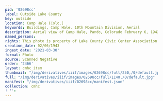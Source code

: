```yaml
---
pid: '02698cc'
label: Outside Lake County
key: outside
location: Camp Hale (Colo.)
keywords: Buildings, Camp Hale, 10th Mountain Division, Aerial
description: Aerial view of Camp Hale, Pando, Colorado February 6, 1943
named_persons: 
rights: This photo is property of Lake County Civic Center Association.
creation_date: 02/06/1943
ingest_date: '2021-03-30'
format: Photo
source: Scanned Negative
order: '2466'
layout: cmhc_item
thumbnail: "/img/derivatives/iiif/images/02698cc/full/250,/0/default.jpg"
full: "/img/derivatives/iiif/images/02698cc/full/1140,/0/default.jpg"
manifest: "/img/derivatives/iiif/02698cc/manifest.json"
collection: cmhc
! '': 
---
```

